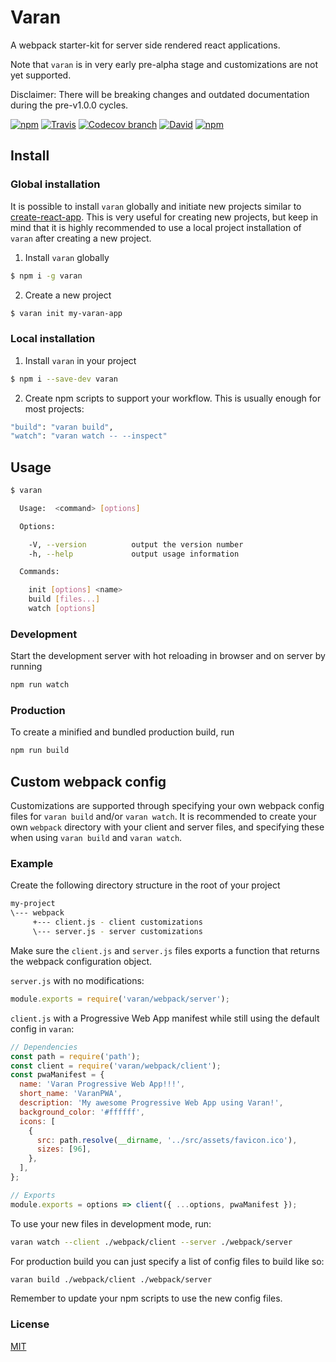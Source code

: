 # Varan
A webpack starter-kit for server side rendered react applications.

Note that `varan` is in very early pre-alpha stage and customizations are not yet supported.

Disclaimer: There will be breaking changes and outdated documentation during the pre-v1.0.0 cycles.

[![npm](https://img.shields.io/npm/v/varan.svg)](https://npmjs.org/package/varan)
[![Travis](https://img.shields.io/travis/ersims/varan/master.svg)](https://travis-ci.org/ersims/varan)
[![Codecov branch](https://img.shields.io/codecov/c/github/ersims/varan/master.svg)](https://codecov.io/gh/ersims/varan)
[![David](https://img.shields.io/david/ersims/varan.svg)]()
[![npm](https://img.shields.io/npm/l/varan.svg)](https://github.com/ersims/varan/blob/master/LICENSE.md)

## Install

### Global installation

It is possible to install `varan` globally and initiate new projects similar to [create-react-app](https://github.com/facebook/create-react-app).
This is very useful for creating new projects, but keep in mind that it is highly recommended to use a local project installation of `varan` after creating a new project.

1. Install `varan` globally

```bash
$ npm i -g varan
```

2. Create a new project

```bash
$ varan init my-varan-app
```

### Local installation

1. Install `varan` in your project

```bash
$ npm i --save-dev varan
```

2. Create npm scripts to support your workflow. This is usually enough for most projects:

```bash
"build": "varan build",
"watch": "varan watch -- --inspect"
```

## Usage

```bash
$ varan

  Usage:  <command> [options]

  Options:

    -V, --version          output the version number
    -h, --help             output usage information

  Commands:

    init [options] <name>
    build [files...]
    watch [options]
```

### Development
Start the development server with hot reloading in browser and on server by running
```bash
npm run watch
```

### Production
To create a minified and bundled production build, run
```bash
npm run build
```
## Custom webpack config

Customizations are supported through specifying your own webpack config files for `varan build` and/or `varan watch`. 
It is recommended to create your own `webpack` directory with your client and server files, and specifying these when using `varan build` and `varan watch`.

### Example

Create the following directory structure in the root of your project
```bash
my-project
\--- webpack
     +--- client.js - client customizations
     \--- server.js - server customizations
```

Make sure the `client.js` and `server.js` files exports a function that returns the webpack configuration object. 

`server.js` with no modifications:
```javascript
module.exports = require('varan/webpack/server');
```

`client.js` with a Progressive Web App manifest while still using the default config in `varan`:
```javascript
// Dependencies
const path = require('path');
const client = require('varan/webpack/client');
const pwaManifest = {
  name: 'Varan Progressive Web App!!!',
  short_name: 'VaranPWA',
  description: 'My awesome Progressive Web App using Varan!',
  background_color: '#ffffff',
  icons: [
    {
      src: path.resolve(__dirname, '../src/assets/favicon.ico'),
      sizes: [96],
    },
  ],
};

// Exports
module.exports = options => client({ ...options, pwaManifest });
```


To use your new files in development mode, run:
```bash
varan watch --client ./webpack/client --server ./webpack/server
```

For production build you can just specify a list of config files to build like so:
```bash
varan build ./webpack/client ./webpack/server
```

Remember to update your npm scripts to use the new config files.

### License

  [MIT](LICENSE.md)
